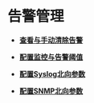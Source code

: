 # 告警管理<a name="ZH-CN_TOPIC_0174499314"></a>

-   **[查看与手动清除告警](查看与手动清除告警-1.md)**  

-   **[配置监控与告警阈值](配置监控与告警阈值.md)**  

-   **[配置Syslog北向参数](配置Syslog北向参数.md)**  

-   **[配置SNMP北向参数](配置SNMP北向参数.md)**  


